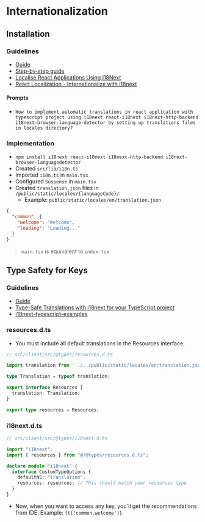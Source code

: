 # Internationalization

## Installation

### Guidelines

* [Guide](https://react.i18next.com/guides/quick-start)
* [Step-by-step guide](https://react.i18next.com/latest/using-with-hooks)
* [Localise React Applications Using I18Next](https://www.youtube.com/watch?v=txHU6lrsa3o)
* [React Localization - Internationalize with i18next](https://locize.com/blog/react-i18next/)

#### Prompts

* `How to implement automatic translations in react application with typescript project using i18next react-i18next
  i18next-http-backend i18next-browser-language-detector by setting up translations files in locales directory?`

### Implementation

* `npm install i18next react-i18next i18next-http-backend i18next-browser-languagedetector`
* Created `src/lib/i18n.ts`
* Imported `i18n.ts` in `main.tsx`
* Configured `Suspense` in `main.tsx`
* Created `translation.json` files in `/public/static/locales/{languageCode}/`
  * Example: `public/static/locales/en/translation.json`

```json
{
  "common": {
    "welcome": "Welcome",
    "loading": "Loading..."
  }
}
```

> `main.tsx` is equivalent to `index.tsx`

## Type Safety for Keys

### Guidelines

* [Guide](https://www.i18next.com/overview/typescript)
* [Type-Safe Translations with i18next for your TypeScript project](https://www.youtube.com/watch?v=GLIas4DH3Ww&t)
* [i18next-typescript-examples](https://github.com/locize/i18next-typescript-examples/blob/main/4/src/%40types/i18next.d.ts)

### resources.d.ts

* You must include all default translations in the Resources interface.

```typescript
// src/client/src/@types/resources.d.ts

import translation from '../../public/static/locales/en/translation.json';

type Translation = typeof translation;

export interface Resources {
  translation: Translation;
}

export type resources = Resources;
```

### i18next.d.ts

```typescript
// src/client/src/@types/i18next.d.ts

import "i18next";
import { resources } from "@/@types/resources.d.ts";

declare module "i18next" {
  interface CustomTypeOptions {
    defaultNS: "translation";
    resources: resources; // This should match your resources type
  }
}
```

* Now, when you want to access any key, you'll get the recommendations from IDE. Example: `{t('common.welcome')}`.
